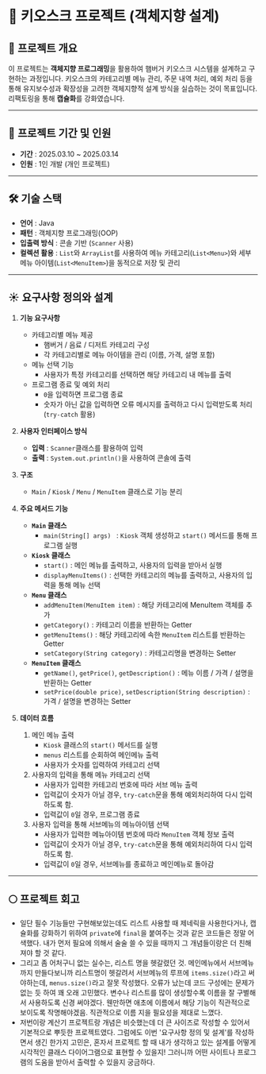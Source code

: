 # 🍔 키오스크 프로젝트 (객체지향 설계)

## 📌 프로젝트 개요
이 프로젝트는 **객체지향 프로그래밍**을 활용하여 햄버거 키오스크 시스템을 설계하고 구현하는 과정입니다. 키오스크의 카테고리별 메뉴 관리, 주문 내역 처리, 예외 처리 등을 통해 유지보수성과 확장성을 고려한 객체지향적 설계 방식을 실습하는 것이 목표입니다. 리팩토링을 통해 **캡슐화**를 강화였습니다.

---

## 📆 프로젝트 기간 및 인원
- **기간** : 2025.03.10 ~ 2025.03.14
- **인원** : 1인 개발 (개인 프로젝트)

---

## 🛠️ 기술 스택
- **언어** : Java  
- **패턴** : 객체지향 프로그래밍(OOP)  
- **입출력 방식** : 콘솔 기반 (`Scanner` 사용)  
- **컬렉션 활용** : `List`와 `ArrayList`를 사용하여 메뉴 카테고리(`List<Menu>`)와 세부 메뉴 아이템(`List<MenuItem>`)을 동적으로 저장 및 관리

---

## **☀️ 요구사항 정의와 설계**

1. **기능 요구사항**
   - 카테고리별 메뉴 제공
      - 햄버거 / 음료 / 디저트 카테고리 구성
      - 각 카테고리별로 메뉴 아이템을 관리 (이름, 가격, 설명 포함)
   - 메뉴 선택 기능
      - 사용자가 특정 카테고리를 선택하면 해당 카테고리 내 메뉴를 출력
   - 프로그램 종료 및 예외 처리
      - `0`을 입력하면 프로그램 종료
      - 숫자가 아닌 값을 입력하면 오류 메시지를 출력하고 다시 입력받도록 처리 (`try-catch` 활용)

2. **사용자 인터페이스 방식**
   - **입력** : `Scanner`클래스를 활용하여 입력
   - **출력** : `System.out.println()`을 사용하여 콘솔에 출력

3. **구조**
   - `Main` / `Kiosk` / `Menu` / `MenuItem` 클래스로 기능 분리  

4. **주요 메서드 기능**
   - **`Main` 클래스**
     - `main(String[] args) ` : `Kiosk` 객체 생성하고 `start()` 메서드를 통해 프로그램 실행  
   - **`Kiosk` 클래스**
     - `start()` : 메인 메뉴를 출력하고, 사용자의 입력을 받아서 실행  
     - `displayMenuItems()` : 선택한 카테고리의 메뉴를 출력하고, 사용자의 입력을 통해 메뉴 선택 
   - **`Menu` 클래스**
     - `addMenuItem(MenuItem item)` : 해당 카테고리에 MenuItem 객체를 추가
     - `getCategory()` : 카테고리 이름을 반환하는 Getter
     - `getMenuItems()` : 해당 카테고리에 속한 `MenuItem` 리스트를 반환하는 Getter
     - `setCategory(String category)` : 카테고리명을 변경하는 Setter
   - **`MenuItem` 클래스**
     - `getName()`, `getPrice()`, `getDescription()`  : 메뉴 이름 / 가격 / 설명을 반환하는 Getter
     - `setPrice(double price)`, `setDescription(String description)` : 가격 / 설명을 변경하는 Setter

5. **데이터 흐름**
   1. 메인 메뉴 출력
      - `Kiosk` 클래스의 `start()` 메서드를 실행
      - `menus` 리스트를 순회하여 메인메뉴 출력
      - 사용자가 숫자를 입력하여 카테고리 선택
   2. 사용자의 입력을 통해 메뉴 카테고리 선택
      - 사용자가 입력한 카테고리 번호에 따라 서브 메뉴 출력
      - 입력값이 숫자가 아닐 경우, `try-catch`문을 통해 예외처리하여 다시 입력하도록 함.
      - 입력값이 `0`일 경우, 프로그램 종료 
   3. 사용자 입력을 통해 서브메뉴의 메뉴아이템 선택
      - 사용자가 입력한 메뉴아이템 번호에 따라 `MenuItem` 객체 정보 출력
      - 입력값이 숫자가 아닐 경우, `try-catch`문을 통해 예외처리하여 다시 입력하도록 함.
      - 입력값이 `0`일 경우, 서브메뉴를 종료하고 메인메뉴로 돌아감


---

## **🌕 프로젝트 회고**
- 일단 필수 기능들만 구현해보았는데도 리스트 사용할 때 제네릭을 사용한다거나, 캡슐화를 강화하기 위하여 `private`에 `final`을 붙여주는 것과 같은 코드들은 정말 어색했다. 내가 먼저 필요에 의해서 술술 쓸 수 있을 때까지 그 개념들이랑은 더 친해져야 할 것 같다.
- 그리고 좀 어처구니 없는 실수는, 리스트 명을 헷갈렸던 것. 메인메뉴에서 서브메뉴까지 만들다보니까 리스트명이 헷갈려서 서브메뉴의 루프에 `items.size()`라고 써야하는데, `menus.size()`라고 잘못 작성했다. 오류가 났는데 코드 구성에는 문제가 없는 듯 하여 꽤 오래 고민했다. 변수나 리스트를 많이 생성할수록 이름을 잘 구별해서 사용하도록 신경 써야겠다. 웬만하면 애초에 이름에서 해당 기능이 직관적으로 보이도록 작명해야겠음. 직관적으로 이름 지을 필요성을 제대로 느꼈다.
- 저번이랑 계산기 프로젝트랑 개념은 비슷했는데 더 큰 사이즈로 작성할 수 있어서 기본적으로 뿌듯한 프로젝트였다. 그럼에도 이번 '요구사항 정의 및 설계'를 작성하면서 생긴 한가지 고민은, 혼자서 프로젝트 할 때 내가 생각하고 있는 설계를 어떻게 시각적인 클래스 다이어그램으로 표현할 수 있을지! 그러니까 어떤 사이트나 프로그램의 도움을 받아서 출력할 수 있을지 궁금하다.
